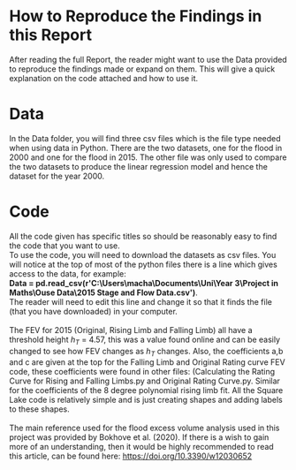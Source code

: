 # How to Reproduce the Findings in this Report
After reading the full Report, the reader might want to use the Data provided to reproduce the findings made or expand on them. This will give a quick explanation on the code attached and how to use it.

# Data 
In the Data folder, you will find three csv files which is the file type needed when using data in Python. There are the two datasets, one for the flood in 2000 and one for the flood in 2015. The other file was only used to compare the two datasets to produce the linear regression model and hence the dataset for the year 2000. 

# Code
All the code given has specific titles so should be reasonably easy to find the code that you want to use.<br/>
To use the code, you will need to download the datasets as csv files. You will notice at the top of most of the python files there is a line which gives access to the data, for example: <br/>
**Data = pd.read_csv(r'C:\Users\macha\Documents\Uni\Year 3\Project in Maths\Ouse Data\2015 Stage and Flow Data.csv')**. <br/> The reader will need to edit this line and change it so that it finds the file (that you have downloaded) in your computer. <br/> 
<br/>
The FEV for 2015 (Original, Rising Limb and Falling Limb) all have a threshold height $h_T$ = 4.57, this was a value found online and can be easily changed to see how FEV changes as $h_T$ changes. Also, the coefficients a,b and c are given at the top for the Falling Limb and Original Rating curve FEV code, these coefficients were found in other files: (Calculating the Rating Curve for Rising and Falling Limbs.py and Original Rating Curve.py. Similar for the coefficients of the 8 degree polynomial rising limb fit. All the Square Lake code is relatively simple and is just creating shapes and adding labels to these shapes.<br/> 
<br/>
The main reference used for the flood excess volume analysis used in this project was provided by Bokhove et al. (2020). If there is a wish to gain more of an understanding, then it would be highly recommended to read this article, can be found here: https://doi.org/10.3390/w12030652




